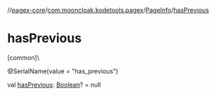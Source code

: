 //[pagex-core](../../../index.md)/[com.mooncloak.kodetools.pagex](../index.md)/[PageInfo](index.md)/[hasPrevious](has-previous.md)

# hasPrevious

[common]\

@SerialName(value = &quot;has_previous&quot;)

val [hasPrevious](has-previous.md): [Boolean](https://kotlinlang.org/api/latest/jvm/stdlib/kotlin/-boolean/index.html)? = null
